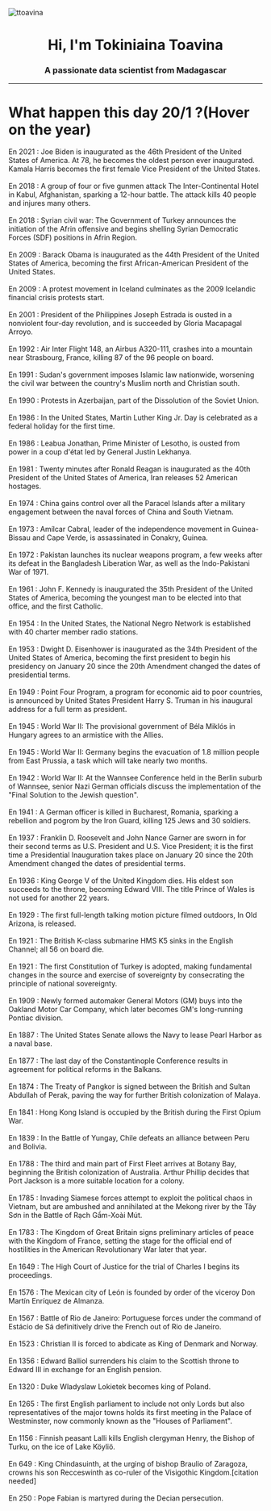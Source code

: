 
<p align="left"> <img src="https://komarev.com/ghpvc/?username=ttoavina&label=Profile%20views&color=0e75b6&style=flat" alt="ttoavina" /> </p>
<h1 align="center">Hi, I'm Tokiniaina Toavina</h1>
<h3 align="center">A passionate data scientist from Madagascar</h3>
    
<hr/>
<h1> What happen this day 20/1 ?(Hover on the year)</h1>

En 2021 : Joe Biden is inaugurated as the 46th President of the United States of America.  At 78, he becomes the oldest person ever inaugurated.  Kamala Harris becomes the first female Vice President of the United States.
<br/><br/>
En 2018 : A group of four or five gunmen attack The Inter-Continental Hotel in Kabul, Afghanistan, sparking a 12-hour battle. The attack kills 40 people and injures many others.
<br/><br/>
En 2018 : Syrian civil war: The Government of Turkey announces the initiation of the Afrin offensive and begins shelling Syrian Democratic Forces (SDF) positions in Afrin Region.
<br/><br/>
En 2009 : Barack Obama is inaugurated as the 44th President of the United States of America, becoming the first African-American President of the United States.
<br/><br/>
En 2009 : A protest movement in Iceland culminates as the 2009 Icelandic financial crisis protests start.
<br/><br/>
En 2001 : President of the Philippines Joseph Estrada is ousted in a nonviolent four-day revolution, and is succeeded by Gloria Macapagal Arroyo.
<br/><br/>
En 1992 : Air Inter Flight 148, an Airbus A320-111, crashes into a mountain near Strasbourg, France, killing 87 of the 96 people on board.
<br/><br/>
En 1991 : Sudan's government imposes Islamic law nationwide, worsening the civil war between the country's Muslim north and Christian south.
<br/><br/>
En 1990 : Protests in Azerbaijan, part of the Dissolution of the Soviet Union.
<br/><br/>
En 1986 : In the United States, Martin Luther King Jr. Day is celebrated as a federal holiday for the first time.
<br/><br/>
En 1986 : Leabua Jonathan, Prime Minister of Lesotho, is ousted from power in a coup d'état led by General Justin Lekhanya.
<br/><br/>
En 1981 : Twenty minutes after Ronald Reagan is inaugurated as the 40th President of the United States of America, Iran releases 52 American hostages.
<br/><br/>
En 1974 : China gains control over all the Paracel Islands after a military engagement between the naval forces of China and South Vietnam.
<br/><br/>
En 1973 : Amílcar Cabral, leader of the independence movement in Guinea-Bissau and Cape Verde, is assassinated in Conakry, Guinea.
<br/><br/>
En 1972 : Pakistan launches its nuclear weapons program, a few weeks after its defeat in the Bangladesh Liberation War, as well as the Indo-Pakistani War of 1971.
<br/><br/>
En 1961 : John F. Kennedy is inaugurated the 35th President of the United States of America, becoming the youngest man to be elected into that office, and the first Catholic.
<br/><br/>
En 1954 : In the United States, the National Negro Network is established with 40 charter member radio stations.
<br/><br/>
En 1953 : Dwight D. Eisenhower is inaugurated as the 34th President of the United States of America, becoming the first president to begin his presidency on January 20 since the 20th Amendment changed the dates of presidential terms.
<br/><br/>
En 1949 : Point Four Program, a program for economic aid to poor countries, is announced by United States President Harry S. Truman in his inaugural address for a full term as president.
<br/><br/>
En 1945 : World War II: The provisional government of Béla Miklós in Hungary agrees to an armistice with the Allies.
<br/><br/>
En 1945 : World War II: Germany begins the evacuation of 1.8 million people from East Prussia, a task which will take nearly two months.
<br/><br/>
En 1942 : World War II: At the Wannsee Conference held in the Berlin suburb of Wannsee, senior Nazi German officials discuss the implementation of the "Final Solution to the Jewish question".
<br/><br/>
En 1941 : A German officer is killed in Bucharest, Romania, sparking a rebellion and pogrom by the Iron Guard, killing 125 Jews and 30 soldiers.
<br/><br/>
En 1937 : Franklin D. Roosevelt and John Nance Garner are sworn in for their second terms as U.S. President and U.S. Vice President; it is the first time a Presidential Inauguration takes place on January 20 since the 20th Amendment changed the dates of presidential terms.
<br/><br/>
En 1936 : King George V of the United Kingdom dies. His eldest son succeeds to the throne, becoming Edward VIII. The title Prince of Wales is not used for another 22 years.
<br/><br/>
En 1929 : The first full-length talking motion picture filmed outdoors, In Old Arizona, is released.
<br/><br/>
En 1921 : The British K-class submarine HMS K5 sinks in the English Channel; all 56 on board die.
<br/><br/>
En 1921 : The first Constitution of Turkey is adopted, making fundamental changes in the source and exercise of sovereignty by consecrating the principle of national sovereignty.
<br/><br/>
En 1909 : Newly formed automaker General Motors (GM) buys into the Oakland Motor Car Company, which later becomes GM's long-running Pontiac division.
<br/><br/>
En 1887 : The United States Senate allows the Navy to lease Pearl Harbor as a naval base.
<br/><br/>
En 1877 : The last day of the Constantinople Conference results in agreement for political reforms in the Balkans.
<br/><br/>
En 1874 : The Treaty of Pangkor is signed between the British and Sultan Abdullah of Perak, paving the way for further British colonization of Malaya.
<br/><br/>
En 1841 : Hong Kong Island is occupied by the British during the First Opium War.
<br/><br/>
En 1839 : In the Battle of Yungay, Chile defeats an alliance between Peru and Bolivia.
<br/><br/>
En 1788 : The third and main part of First Fleet arrives at Botany Bay, beginning the British colonization of Australia. Arthur Phillip decides that Port Jackson is a more suitable location for a colony.
<br/><br/>
En 1785 : Invading Siamese forces attempt to exploit the political chaos in Vietnam, but are ambushed and annihilated at the Mekong river by the Tây Sơn in the Battle of Rạch Gầm-Xoài Mút.
<br/><br/>
En 1783 : The Kingdom of Great Britain signs preliminary articles of peace with the Kingdom of France, setting the stage for the official end of hostilities in the American Revolutionary War later that year.
<br/><br/>
En 1649 : The High Court of Justice for the trial of Charles I begins its proceedings.
<br/><br/>
En 1576 : The Mexican city of León is founded by order of the viceroy Don Martín Enríquez de Almanza.
<br/><br/>
En 1567 : Battle of Rio de Janeiro: Portuguese forces under the command of Estácio de Sá definitively drive the French out of Rio de Janeiro.
<br/><br/>
En 1523 : Christian II is forced to abdicate as King of Denmark and Norway.
<br/><br/>
En 1356 : Edward Balliol surrenders his claim to the Scottish throne to Edward III in exchange for an English pension.
<br/><br/>
En 1320 : Duke Wladyslaw Lokietek becomes king of Poland.
<br/><br/>
En 1265 : The first English parliament to include not only Lords but also representatives of the major towns holds its first meeting in the Palace of Westminster, now commonly known as the "Houses of Parliament".
<br/><br/>
En 1156 : Finnish peasant Lalli kills English clergyman Henry, the Bishop of Turku, on the ice of Lake Köyliö.
<br/><br/>
En 649 : King Chindasuinth, at the urging of bishop Braulio of Zaragoza, crowns his son Recceswinth as co-ruler of the Visigothic Kingdom.[citation needed]
<br/><br/>
En 250 : Pope Fabian is martyred during the Decian persecution.
<br/><br/>
